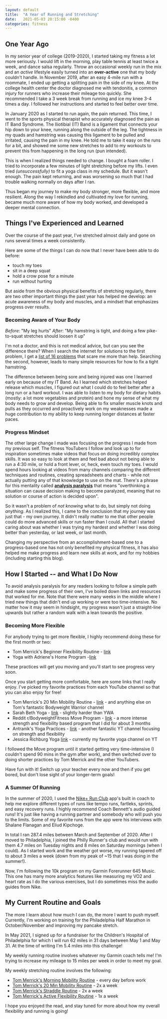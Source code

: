 ```yaml
---
layout: default
title:  "A Year of Running and Stretching"
date:   2021-05-03 20:15:00 -0400
categories: fitness
---
```


## One Year Ago
In my senior year of college (2019-2020), I started taking my fitness a lot more seriously. I would lift in the morning, play table tennis at least twice a week, and dance salsa regularly. Throw an occasional weekly run in the mix and an *active* lifestyle easily turned into an **over-active** one that my body couldn't handle. In November 2019, after an easy 4-mile run with a roommate, I ended up getting a splitting pain in the side of my knee. At the college health center the doctor diagnosed me with tendonitis, a common injury for runners who increase their mileage too quickly. She recommended I take a 3 week break from running and ice my knee 3-4 times a day. I followed her instructions and started to feel better over time.
 
In January 2020 as I started to run again, the pain returned. This time, I went to the sports physical therapist who accurately diagnosed the pain as IT Band Syndrome. The Iliotibial (IT) Band is a ligament that connects your hip down to your knee, running along the outside of the leg. The tightness in my quads and hamstring was causing this ligament to be pulled and irritated, causing the pain in my knee. He told me to take it easy on the runs for a bit, and showed me some new stretches to add to my workouts to prevent this from happening in the long run (pun intended).
 
This is when I realized things needed to change. I bought a foam roller. I tried to incorporate a few minutes of light stretching before my lifts. I even tried *(unsuccessfully)* to fit a yoga class in my schedule. But it wasn't enough. The pain kept returning, and was worsening so much that I had trouble walking normally on days after I ran. 
 
Thus began my journey to make my body stronger, more flexible, and more resilient. Along the way I rekindled and cultivated my love for running, became much more aware of how my body worked, and developed a deeper mental connection. 
 
## Things I've Experienced and Learned 
Over the course of the past year, I've stretched almost daily and gone on runs several times a week consistently. 
 
Here are some of the things I can do now that I never have been able to do before:
- touch my toes
- sit in a deep squat
- hold a crow pose for a minute
- run without hurting
 
But aside from the obvious physical benefits of stretching regularly, there are two other important things the past year has helped me develop: an acute awareness of my body and muscles, and a mindset that emphasizes progress over results. 
### Becoming Aware of Your Body
*Before*: "My leg hurts"
*After*: "My hamstring is tight, and doing a few pike-to-squat stretches should loosen it up"
 
I'm not a doctor, and this is not medical advice, but can you see the difference there? When I search the internet for solutions to the first problem, I get a [list of 16 problems](https://www.webmd.com/pain-management/ss/slideshow-leg-pain-causes) that scare me more than help. Searching the second, however, leads to many simple resources for how to fix a tight hamstring. 
 
The difference between being sore and being injured was one I learned early on because of my IT Band. As I learned which stretches helped release which muscles, I figured out what I could do to feel better after a long run or a hard workout. I was able to listen to my body for dietary habits (mostly: a lot more vegetables and protein) and hone my sense of what my body needs to grow and develop. Being able to fix smaller muscle knots and pulls as they occurred and proactively work on my weaknesses made a huge contribution to my ability to keep running longer distances at faster paces. 
 
### Progress Mindset
The other large change I made was focusing on the progress I made from my previous self. The fitness YouTubers I follow and look up to for inspiration sometimes make videos that focus on doing incredibly complex skills. It was so easy to look at them and feel bad about not being able to run a 4:30 mile, or hold a front lever, or, heck, even touch my toes. I would spend hours looking at videos from many channels comparing the different techniques and routines, creating spreadsheets and charts - while not actually putting any of that knowledge to use on the mat. There's a phrase for this mentality called [**analysis paralysis**](https://en.wikipedia.org/wiki/Analysis_paralysis) that means "overthinking a situation can cause decision making to become paralyzed, meaning that no solution or course of action is decided upon". 
 
So it wasn't a problem of *not knowing* what to do, but simply not doing *anything*. As I realized this, I came to the conclusion that my journey was just that - my own journey. It didn't really matter to me that other people could do more advanced skills or run faster than I could. All that I started caring about was whether I was trying my hardest and whether I was doing better than yesterday, or last week, or last month. 
 
Changing my perspective from an accomplishment-based one to a progress-based one has not only benefited my physical fitness, it has also helped me make progress and learn new skills at work, and for my hobbies (including starting this blog).
 
## How I Started -- and What I Do Now
To avoid analysis paralysis for any readers looking to follow a simple path and make some progress of their own, I've boiled down links and resources that worked for me. Note that there were many weeks in the middle where I tried new things that didn't end up working or were too time-intensive. No matter how it may seem in hindsight, my progress wasn't just a straight-line upwards but rather a random walk with a lean towards the positive. 
 
### Becoming More Flexible
For anybody trying to get more flexible, I highly recommend doing these for the first month or two:
 
- Tom Merrick's Beginner Flexibility Routine - [link](https://youtu.be/L_xrDAtykMI)
- Yoga with Adriene's Home Program -[link](https://youtu.be/KWBfQjuwp4E)
 
These practices will get you moving and you'll start to see progress very soon.
 
Once you start getting more comfortable, here are some links that I really enjoy. I've picked my favorite practices from each YouTube channel so that you can also enjoy for free!
 
- Tom Merrick's 20 Min Mobility Routine - [link](https://youtu.be/pr7nmMAZYqg) - and anything else on Tom's fantastic Bodyweight Warrior channel
- Sarah Beth Yoga - [link](https://youtu.be/JlG1d00qdo8) - slightly harder than YWA
- Reddit r/BodyweightFitness Move Program - [link](https://www.reddit.com/r/bodyweightfitness/wiki/move) - a more intense strength and flexibility based program that I did for about 3 months
- Antranik's Yoga Practices - [link](https://youtu.be/nAmc9SNciTg) - another fantastic YT channel focusing on strength and flexibility
- Jessica Richburg Yoga [link](https://youtu.be/qBeoRlTNaBE) - currently my favorite yoga channel on YT
 
I followed the Move program until it started getting very time-intensive (I couldn't spend 90 mins in the gym after work), and then switched over to doing shorter practices by Tom Merrick and the other YouTubers. 
 
Have fun with it! Switch up your teacher every now and then if you get bored, but don't lose sight of your longer-term goals!
 
### A Summer Of Running
In the summer of 2020, I used the [Nike+ Run Club](https://www.nike.com/nrc-app) app's built in coach to help me explore different types of runs like tempo runs, fartleks, sprints, and easy recovery runs. I highly recommend Coach Bennett's audio guided runs! It's just like having a running partner and somebody who will push you to the limits. Some of my favorite runs from the app were his interviews with Shalane Flanagan and Eliud Kipchoge.
 
In total I ran 287.4 miles between March and September of 2020. After I moved to Philadelphia, I joined the Philly Runner's club and would run with them 4.7 miles on Tuesday nights and 8 miles on Saturday mornings (when I could). As I started work and the weather got worse, my running tapered off to about 3 miles a week (down from my peak of ~15 that I was doing in the summer!). 
 
Now, I'm following the 10k program on my Garmin Forerunner 645 Music. This one has many more analytics features like measuring my VO2 and heart rate as I do the various exercises, but I do sometimes miss the audio guides from Nike. 
 
## My Current Routine and Goals
The more I learn about how much I can do, the more I want to push myself. Currently, I'm working on training for the Philadelphia Half Marathon in October/November and improving my pancake stretch.
 
In May 2021, I signed up for a fundraiser for the Children's Hospital of Philadelphia for which I will run 62 miles in 31 days between May 1 and May 31. At the time of writing I'm 5.4 miles into this challenge!
 
My weekly running routine involves whatever my Garmin coach tells me! I'm trying to increase my mileage to 15 miles per week in order to meet my goal.
 
My weekly stretching routine involves the following:
- [Tom Merrick's Morning Mobility Routine](https://youtu.be/cacwri2wio4) - every day before work
- [Tom Merrick's 20 Min Mobility Routine](https://youtu.be/pr7nmMAZYqg) - 2x a week
- [Tom Merrick's Straddle Routine](https://youtu.be/bs63okrxH8E) - 2x a week
- [Tom Merrick's Active Flexibility Routine](https://youtu.be/aUm3qE2dvB8) - 1x a week
 
I hope you enjoyed the read, and stay tuned for more about how my overall flexibility and running is going!
